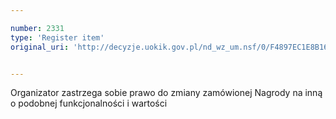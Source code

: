 ```yaml
---

number: 2331
type: 'Register item'
original_uri: 'http://decyzje.uokik.gov.pl/nd_wz_um.nsf/0/F4897EC1E8B163A6C12578AB003A6C84?OpenDocument'


---
```


Organizator zastrzega sobie prawo do zmiany zamówionej Nagrody na inną o podobnej funkcjonalności i wartości
